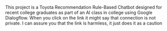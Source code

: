 This project is a Toyota Recommendation Rule-Based Chatbot designed for recent college graduates as part of an AI class in college using Google Dialogflow.
When you click on the link it might say that connection is not private. I can assure you that the link is harmless, it just does it as a caution
